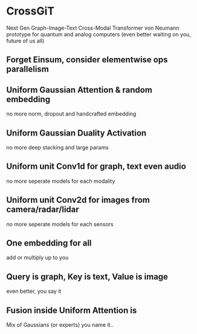 # CrossGiT
Next Gen Graph-Image-Text Cross-Modal Transformer von Neumann prototype for quantum and analog computers (even better waiting on you, future of us all)

## Forget Einsum, consider elementwise ops parallelism

## Uniform Gaussian Attention & random embedding
  no more norm, dropout and handcrafted embedding
  
## Uniform Gaussian Duality Activation
  no more deep stacking and large params
  
## Uniform unit Conv1d for graph, text even audio
  no more seperate models for each modality
  
## Uniform unit Conv2d for images from camera/radar/lidar
  no more seperate models for each sensors

## One embedding for all
  add or multiply up to you

## Query is graph, Key is text, Value is image
  even better, you say it
  
## Fusion inside Uniform Attention is 
  Mix of Gaussians (or experts) you name it..
